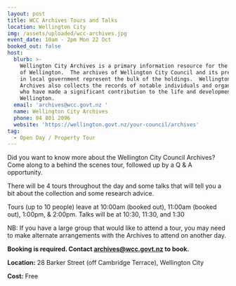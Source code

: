 ```yaml
---
layout: post
title: WCC Archives Tours and Talks
location: Wellington City
img: /assets/uploaded/wcc-archives.jpg
event_date: 10am - 2pm Mon 22 Oct
booked_out: false
host:
  blurb: >-
    Wellington City Archives is a primary information resource for the history
    of Wellington.  The archives of Wellington City Council and its predecessors
    in local government represent the bulk of the holdings.  Wellington City
    Archives also collects the records of notable individuals and organisations
    who have made a significant contribution to the life and development of
    Wellington.
  email: 'archives@wcc.govt.nz '
  name: Wellington City Archives
  phone: 04 801 2096
  website: 'https://wellington.govt.nz/your-council/archives'
tag:
  - Open Day / Property Tour
---
```

Did you want to know more about the Wellington City Council Archives? Come along to a behind the scenes tour, followed up by a Q & A opportunity. 

There will be 4 tours throughout the day and some talks that will tell you a bit about the collection and some research advice.

Tours (up to 10 people) leave at 10:00am (booked out), 11:00am (booked out), 1:00pm, & 2:00pm. Talks will be at 10:30, 11:30, and 1:30

NB: If you have a large group that would like to attend a tour, you may need to make alternate arrangements with the Archives to attend on another day.

**Booking is required. Contact archives@wcc.govt.nz to book.**

**Location:** 28 Barker Street (off Cambridge Terrace), Wellington City

**Cost:** Free
